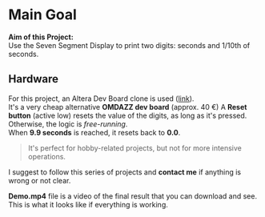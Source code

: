 # Main Goal

**Aim of this Project:**  
Use the Seven Segment Display to print two digits: seconds and 1/10th of seconds.

## Hardware

For this project, an Altera Dev Board clone is used ([link](https://github.com/forem1/FPGA)).  
It's a very cheap alternative **OMDAZZ dev board** (approx. 40 €)
A **Reset button** (active low) resets the value of the digits, as long as it's pressed. Otherwise, the logic is *free-running*.  
When **9.9 seconds** is reached, it resets back to **0.0**.


> It's perfect for hobby-related projects, but not for more intensive operations.

I suggest to follow this series of projects and **contact me** if anything is wrong or not clear.

**Demo.mp4** file is a video of the final result that you can download and see. This is what it looks like if everything is working. 

